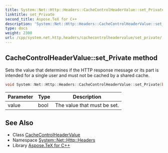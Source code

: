 ```yaml
---
title: System::Net::Http::Headers::CacheControlHeaderValue::set_Private method
linktitle: set_Private
second_title: Aspose.TeX for C++
description: 'System::Net::Http::Headers::CacheControlHeaderValue::set_Private method. Sets the value that determines if the HTTP response message or its part is intended for a single user and must not be cached by a shared cache in C++.'
type: docs
weight: 2300
url: /cpp/system.net.http.headers/cachecontrolheadervalue/set_private/
---
```

## CacheControlHeaderValue::set_Private method


Sets the value that determines if the HTTP response message or its part is intended for a single user and must not be cached by a shared cache.

```cpp
void System::Net::Http::Headers::CacheControlHeaderValue::set_Private(bool value)
```


| Parameter | Type | Description |
| --- | --- | --- |
| value | bool | The value that must be set. |

## See Also

* Class [CacheControlHeaderValue](../)
* Namespace [System::Net::Http::Headers](../../)
* Library [Aspose.TeX for C++](../../../)

